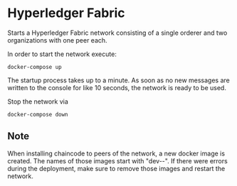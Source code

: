 # Hyperledger Fabric

Starts a Hyperledger Fabric network consisting of a single orderer and two organizations with one peer each.

In order to start the network execute:

```
docker-compose up
```

The startup process takes up to a minute. As soon as no new messages are written to the console for like 10 seconds, the network is ready to be used.

Stop the network via 


```
docker-compose down
```

## Note

When installing chaincode to peers of the network, a new docker image is created.
The names of those images start with "dev-<name-of-the-peer>-<name-of-the-chaincode>".
If there were errors during the deployment, make sure to remove those images and restart the network.